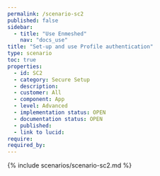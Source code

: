 ```yaml
---
permalink: /scenario-sc2
published: false
sidebar:
  - title: "Use Enmeshed"
    nav: "docs_use"
title: "Set-up and use Profile authentication"
type: scenario
toc: true
properties:
  - id: SC2
  - category: Secure Setup
  - description:
  - customer: All
  - component: App
  - level: Advanced
  - implementation status: OPEN
  - documentation status: OPEN
  - published:
  - link to lucid:
require:
required_by:
---
```


{% include scenarios/scenario-sc2.md %}
